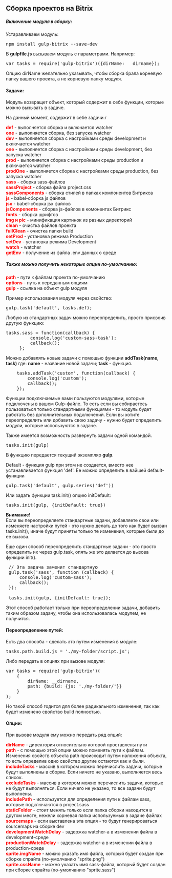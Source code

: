 ## Сборка проектов на Bitrix

<h5>Включение модуля в сборку:</h5>

Устаравливаем модуль:

<pre>npm install gulp-bitrix --save-dev</pre>

В <b>gulpfile.js</b> вызываем модуль с параметрами. Например:

<pre>var tasks = require('gulp-bitrix')({dirName: __dirname});</pre>

Опцию dirName желательно указывать, чтобы сборка брала корневую папку вашего проекта, а не корневую папку модуля.


<h4>Задачи:</h4>
Модуль возвращет объект, который содержит в себе функции, которые можно вызывать в задаче.

На данный момент, содержит в себе задачи:r

<b style="color: red">def</b> - выполняется сборка и включается watcher <br>
<b style="color: red">one</b> - выполняется сборка, без запуска watcher <br>
<b style="color: red">dev</b> - выполняется сборка c настройками среды development и включается watcher <br>
<b style="color: red">one</b> - выполняется сборка c настройками среды development, без запуска watcher <br>
<b style="color: red">prod</b> - выполняется сборка c настройками среды production и включается watcher <br>
<b style="color: red">prodOne</b> - выполняется сборка c настройками среды production, без запуска watcher <br>
<b style="color: red">sass</b> - сборка sass-файлов <br>
<b style="color: red">sassProject</b> - сборка файла project.css <br>
<b style="color: red">sassComponents</b> - сборка стилей в папках компонентов Битрикса <br>
<b style="color: red">js</b> - babel-сборка js файлов <br>
<b style="color: red">jsx</b> - babel-cборка jsx файлов <br>
<b style="color: red">jsComponents</b> - сборка js-файлов в комонентах Битрикс <br>
<b style="color: red">fonts</b> - сборка шрифтов <br>
<b style="color: red">img и pic</b> - минификация картинок из разных директорий <br>
<b style="color: red">clean</b> - очистка файлов проекта <br>
<b style="color: red">fullClean</b> - очистка папки build <br>
<b style="color: red">setProd</b> - установка режима Production <br>
<b style="color: red">setDev</b> - установка режима Development <br>
<b style="color: red">watch</b> - watcher <br>
<b style="color: red">getEnv</b> - получение из файла .env данных о среде <br>

<h5>Также можно получить некоторые опции по-умолчанию:</h5>

<b style="color: red">path</b> - пути к файлам проекта по-умолчанию <br>
<b style="color: red">options</b> - путь к переданным опциям <br>
<b style="color: red">gulp</b> - ссылка на объект gulp модуля <br>


Пример использования модуля через свойство:
<pre>gulp.task('default', tasks.def);</pre>

Любую из стандартных задач можно переопределить, просто присвоив другую функцию:

<pre>tasks.sass = function(callback) {
         console.log('custom-sass-task');
         callback();
     };</pre>
     
Можно добавлять новые задачи с помощью функции <b>addTask(name, task)</b> где:
<b>name</b> - название новой задачи;
<b>task</b> - функция.

<pre>
    tasks.addTask('custom', function(callback) {
        console.log('custom');
        callback();
    });
</pre> 

Функции подключаемые вами пользуются модулями, которые подключены в вашем Gulp-файле. То есть если вы собираетесь пользоваться только
стандартными функциями - то модуль будет работать без дополнительных подключений. Если вы хотите переопределить или добавить
свою задачу - нужно будет определить модули, которые используются в задаче.

Также имеется возможность развернуть задачи одной командой.
<pre>tasks.init(gulp)</pre>
В функцию передается текущий экземпляр <b>gulp</b>.

Default - функция gulp при этом не создается, вместо нее устанавливается функция 'def'. Ее можно определить в вайшей default-функции
<pre>gulp.task('default', gulp.series('def'))</pre>

Или задать функции task.init() опцию initDefault: 
<pre>tasks.init(gulp, {initDefault: true})</pre>

<b>Внимание!</b><br>
Если вы переопределяете стандартные задачи, добавляете свои или изменяете настройки путей - 
это нужно делать до того как будет вызван  tasks.init(), иначе будут приняты только те изменения, которые были до ее вызова. 

Еще один способ переопределить стандартные задачи - это просто определить их через gulp.task, опять же это
 делается до вызова функции init().
 
 <pre>
 // Эта задача заменит стандартную
 gulp.task('sass', function (callback) {
     console.log('custom-sass');
     callback();
 });
 
 tasks.init(gulp, {initDefault: true});</pre>
 
Этот способ работает только при переопределении задачи, добавить таким образом задачу, чтобы она использовалась модулем, не получится. 
 
<h4>Переопределение путей:</h4>

Есть два способа - сделать это путем изменения в модуле:

<pre>tasks.path.build.js = './my-folder/script.js';</pre>

Либо передать в опциях при вызове модуля:

<pre>var tasks = require('gulp-bitrix')(
    {
        dirName: __dirname,
        path: {build: {js: './my-folder/'}}
    }
);</pre>

Но такой способ годится для более радикального изменения, так как будет изменено свойство build полностью.

<h4>Опции:</h4>

При вызове модуля ему можно передать ряд опций:

<b style="color: red">dirName</b> - директория относительно которой проставлены пути <br>
<b style="color: red">path</b> - с помощью этой опции можно поменять пути к файлам. Изменения свойств объекта path происходит
 путем наложения объекта, то есть определив одно свойство другие остаются как и были.<br>
<b style="color: red">includeTasks</b> - массив в котором можно перечислить задачи, которые будут выполнены в сборке. Если ничего не
 указано, выполняется весь список.<br>
 <b style="color: red">excludeTasks</b> - массив в котором можно перечислить задачи, которые не будут выполняться. Если ничего не
  указано, то все задачи будут выполнены.<br>
  <b style="color: red">includePath</b> - используется для определения пути к файлам sass, которые подключаются в project.sass <br>
  <b style="color: red">staticFolder</b> - стоит менять только если папка сборки находится в другом месте, нежели корневая папка
   используемых в задаче файлах<br>
   <b style="color: red">sourcemaps</b> - если выставлена эта опция - то будут генерироваться sourcemaps на сборке dev <br>
   <b style="color: red">developmentWatchDelay</b> - задержка watcher-a в изменении файла в development-среде <br>
   <b style="color: red">productionWatchDelay</b> - задержка watcher-a в изменении файла в production-среде <br>
    <b style="color: red">sprite.imgName</b> - можно указать имя файла, который будет создан при сборке спрайта (по-умолчанию "sprite.png") <br>
    <b style="color: red">sprite.cssName</b> - можно указать имя sass-файла, который будет создан при сборке спрайта (по-умолчанию "sprite.sass") <br>

